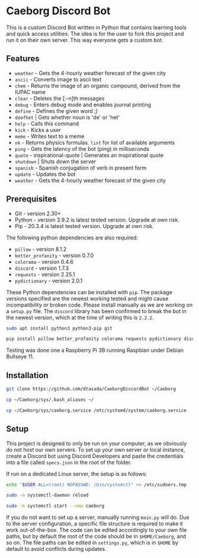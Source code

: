 # Caeborg Discord Bot

This is a custom Discord Bot written in Python that contains learning tools and quick access utilities. The idea is for the user to fork this project and run it on their own server. This way everyone gets a custom bot.

## Features  
* `weather` - Gets the 4-hourly weather forecast of the given city  
* `ascii` - Converts image to ascii text
* `chem` - Returns the image of an organic compound, derived from the IUPAC name
* `clear` - Deletes the [:-n]th messages
* `debug` - Enters debug mode and enables journal printing
* `define` - Defines the given word ;)
* `deofhet` | Gets whether noun is 'de' or 'het'
* `help` - Calls this command
* `kick` - Kicks a user
* `meme` - Writes text to a meme
* `nk` - Returns physics formulas. `list` for list of available arguments
* `ping` - Gets the latency of the bot (ping) in milliseconds
* `quote` - inspirational-quote | Generates an inspirational quote
* `shutdown` | Shuts down the server
* `spanish` - Spanish conjugation of verb in present form
* `update` - Updates the bot
* `weather` - Gets the 4-hourly weather forecast of the given city

## Prerequisites
* Git - version 2.30+
* Python - version 3.9.2 is latest tested version. Upgrade at own risk.
* Pip - 20.3.4 is latest tested version. Upgrade at own risk.  

The following python dependencies are also required:  

* `pillow` - version 8.1.2  
* `better_profanity` - version 0.7.0  
* `colorama` - version 0.4.6  
* `discord` - version 1.7.3  
* `requests` - version 2.25.1  
* `pydictionary` - version 2.0.1  

These Python dependencies can be installed with `pip`. The package versions specified are the newest working tested and might cause incompatibility or broken code. Please install manually as we are working on a `setup.py` file. The `discord` library has been confirmed to break the bot in the newest version, which at the time of writing this is `2.2.2`.
``` sh
sudo apt install python3 python3-pip git

pip install pillow better_profanity colorama requests pydictionary discord==1.7.3
```
Testing was done one a Raspberry Pi 3B running Raspbian under Debian Bullseye 11.

## Installation

``` sh 
git clone https://github.com/dtasada/CaeborgDiscordBot ~/Caeborg

cp ~/Caeborg/sys/.bash_aliases ~/

cp ~/Caeborg/sys/caeborg.service /etc/systemd/system/caeborg.service
```

## Setup
This project is designed to only be run on your computer, as we obviously do not host our own servers. To set up your own server or local instance, create a Discord bot using Discord Developers and paste the credentials into a file called `specs.json` in the root of the folder.  

If run on a dedicated Linux server, the setup is as follows:
``` sh
echo "$USER ALL=(root) NOPASSWD: /bin/systemctl" >> /etc/sudoers.tmp

sudo -n systemctl-daemon reload

sudo -n systemctl start --now caeborg
```
If you do not want to set up a server, manually running `main.py` will do.
Due to the server configuration, a specific file structure is required to make it work out-of-the-box. The code can be edited accordingly to your own file paths, but by default the root of the code should be in `$HOME/Caeborg`, and so on. The file paths can be edited in `settings.py`, which is in `$HOME` by default to avoid conflicts during updates.

